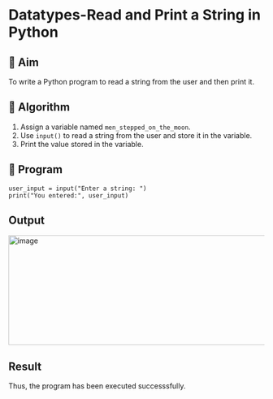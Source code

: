 # Datatypes-Read and Print a String in Python

## 🎯 Aim
To write a Python program to read a string from the user and then print it.

## 🧠 Algorithm
1. Assign a variable named `men_stepped_on_the_moon`.
2. Use `input()` to read a string from the user and store it in the variable.
3. Print the value stored in the variable.

## 🧾 Program
~~~
user_input = input("Enter a string: ")
print("You entered:", user_input)
~~~

## Output

<img width="1242" height="216" alt="image" src="https://github.com/user-attachments/assets/363c8dcb-e746-4e4b-a7c2-cde59d0e6b8f" />


## Result
Thus, the program has been executed successsfully.
